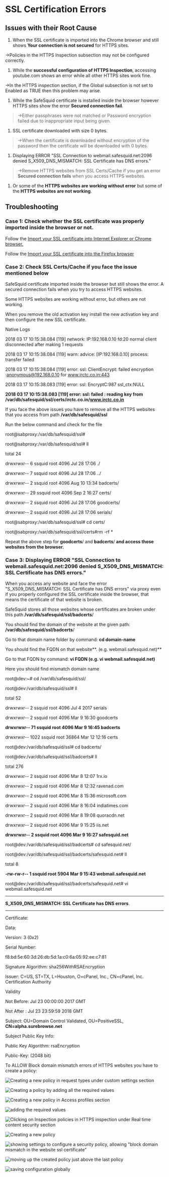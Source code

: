 # SSL Certification Errors

## Issues with their Root Cause

1.  When the SSL certificate is imported into the Chrome browser and still shows **Your connection is not secured** for HTTPS sites.

->Policies in the HTTPS Inspection subsection may not be configured correctly.

1.  While the **successful configuration of HTTPS Inspection**, accessing youtube.com shows an error while all other HTTPS sites work fine.

->In the HTTPS inspection section, if the Global subsection is not set to Enabled as TRUE then this problem may arise.

1.  While the SafeSquid certificate is installed inside the browser however HTTPS sites show the error **Secured connection fail**.

> ->Either passphrases were not matched or Password encryption failed due to inappropriate input being given.

1.  SSL certificate downloaded with size 0 bytes.

> ->When the certificate is downloaded without encryption of the password then the certificate will be downloaded with 0 bytes.

1.  Displaying ERROR "SSL Connection to webmail.safesquid.net:2096 denied S_X509_DNS_MISMATCH: SSL Certificate has DNS errors."

> ->Remove HTTPS websites from SSL Certs/Cache if you get an error **Secured connection fails** when you access HTTPS websites.

1.  Or some of the **HTTPS websites are working without error** but some of the **HTTPS websites are not working**.

## Troubleshooting

###  Case 1: Check whether the SSL certificate was properly imported inside the browser or not.

Follow the [Import your SSL certificate into Internet Explorer or Chrome browser.](https://help.safesquid.com/portal/en/kb/articles/importing-your-ssl-certificate-into-internet-explorer-or-chrome)

Follow the [Import your SSL certificate into the Firefox browser](https://help.safesquid.com/portal/en/kb/articles/importing-your-ssl-certificate-into-firefox)

###  Case 2: Check SSL Certs/Cache if you face the issue mentioned below

SafeSquid certificate imported inside the browser but still shows the error. A secured connection fails when you try to access HTTPS websites.

Some HTTPS websites are working without error, but others are not working.

When you remove the old activation key install the new activation key and then configure the new SSL certificate.

Native Logs

2018 03 17 10:15:38.084 [119] network: IP:192.168.0.10 fd:20 normal client disconnected after making 1 requests

2018 03 17 10:15:38.084 [119] warn: advice: [IP:192.168.0.10] process: transfer failed

2018 03 17 10:15:38.084 [119] error: ssl: ClientEncrypt: failed encryption :anonymous@192.168.0.10 for www.irctc.co.in:443

2018 03 17 10:15:38.083 [119] error: ssl: EncryptC:987 ssl_ctx:NULL

**2018 03 17 10:15:38.083 [119] error: ssl: failed : reading key from /var/db/safesquid/ssl/certs/irctc.co.in/www.irctc.co.in**

If you face the above issues you have to remove all the HTTPS websites that you access from path **/var/db/safesquid/ssl**

Run the below command and check for the file

root@sabproxy:/var/db/safesquid/ssl#

root@sabproxy:/var/db/safesquid/ssl# ll

total 24

drwxrwxr-- 6 ssquid root 4096 Jul 28 17:06 ./

drwxrwxr-- 7 ssquid root 4096 Jul 28 17:06 ../

drwxrwxr-- 2 ssquid root 4096 Aug 10 13:34 badcerts/

drwxrwxr-- 29 ssquid root 4096 Sep 2 16:27 certs/

drwxrwxr-- 2 ssquid root 4096 Jul 28 17:06 goodcerts/

drwxrwxr-- 2 ssquid root 4096 Jul 28 17:06 serials/

root@sabproxy:/var/db/safesquid/ssl# cd certs/

root@sabproxy:/var/db/safesquid/ssl/certs#rm -rf *

Repeat the above step for **goodcerts**/ and **badcerts**/ **and access those websites from the browser.**

### Case 3: Displaying ERROR "SSL Connection to webmail.safesquid.net:2096 denied S_X509_DNS_MISMATCH: SSL Certificate has DNS errors."

When you access any website and face the error "S_X509_DNS_MISMATCH: SSL Certificate has DNS errors" via proxy even if you properly configured the SSL certificate inside the browser, that means the certificate of that website is broken.

SafeSquid stores all those websites whose certificates are broken under this path **/var/db/safesquid/ssl/badcerts**/

You should find the domain of the website at the given path: **/var/db/safesquid/ssl/badcerts**/

Go to that domain name folder by command: **cd domain-name**

You should find the FQDN on that website**. (e.g. webmail.safesquid.net)**

Go to that FQDN by command: **vi FQDN (e.g. vi webmail.safesquid.net)**

Here you should find mismatch domain name

root@dev:~# cd /var/db/safesquid/ssl/

root@dev:/var/db/safesquid/ssl# ll

total 52

drwxrwxr-- 2 ssquid root 4096 Jul 4 2017 serials

drwxrwxr-- 2 ssquid root 4096 Mar 9 16:30 goodcerts

**drwxrwxr-- 71 ssquid root 4096 Mar 9 16:45 badcerts**

drwxrwxr-- 1022 ssquid root 36864 Mar 12 12:16 certs

root@dev:/var/db/safesquid/ssl# cd badcerts/

root@dev:/var/db/safesquid/ssl/badcerts# ll

total 276

drwxrwxr-- 2 ssquid root 4096 Mar 8 12:07 1rx.io

drwxrwxr-- 2 ssquid root 4096 Mar 8 12:32 ravenad.com

drwxrwxr-- 2 ssquid root 4096 Mar 8 15:36 microsoft.com

drwxrwxr-- 2 ssquid root 4096 Mar 8 16:04 indiatimes.com

drwxrwxr-- 2 ssquid root 4096 Mar 8 19:08 quoracdn.net

drwxrwxr-- 2 ssquid root 4096 Mar 9 15:25 iis.net

**drwxrwxr-- 2 ssquid root 4096 Mar 9 16:27 safesquid.net**

root@dev:/var/db/safesquid/ssl/badcerts# cd safesquid.net/

root@dev:/var/db/safesquid/ssl/badcerts/safesquid.net# ll

total 8

**-rw-rw-r-- 1 ssquid root 5904 Mar 9 15:43 webmail.safesquid.net**

root@dev:/var/db/safesquid/ssl/badcerts/safesquid.net# vi webmail.safesquid.net

---

**S_X509_DNS_MISMATCH: SSL Certificate has DNS errors**.

---

Certificate:

Data:

Version: 3 (0x2)

Serial Number:

f8:bd:5e:60:3d:26:db:5d:1a:c0:6a:05:92:ee:c7:81

Signature Algorithm: sha256WithRSAEncryption

Issuer: C=US, ST=TX, L=Houston, O=cPanel, Inc., CN=cPanel, Inc. Certification Authority

Validity

Not Before: Jul 23 00:00:00 2017 GMT

Not After : Jul 23 23:59:59 2018 GMT

Subject: OU=Domain Control Validated, OU=PositiveSSL, **CN=alpha.surebrowse.net**

Subject Public Key Info:

Public Key Algorithm: rsaEncryption

Public-Key: (2048 bit)

To ALLOW Block domain mismatch errors of HTTPS websites you have to create a policy:

![Creating a new policy in request types under custom settings section](/img/Troubleshooting/SSL_certification_errors/image1.webp)

![Creating a policy by adding all the required values ](/img/Troubleshooting/SSL_certification_errors/image2.webp)

![Creating a new policy in Access profiles section](/img/Troubleshooting/SSL_certification_errors/image3.webp)

![adding the required values](/img/Troubleshooting/SSL_certification_errors/image4.webp)

![Clicking on Inspection policies in HTTPS inspection under Real time content security section](/img/Troubleshooting/SSL_certification_errors/image5.webp)

![Creating a new policy ](/img/Troubleshooting/SSL_certification_errors/image6.webp)

![showing settings to configure a security policy, allowing "block domain mismatch in the website ssl certificate"](/img/Troubleshooting/SSL_certification_errors/image7.webp)

![moving up the created policy just above the last policy](/img/Troubleshooting/SSL_certification_errors/image8.webp)

![saving configuration globally](/img/Troubleshooting/SSL_certification_errors/image9.webp)
